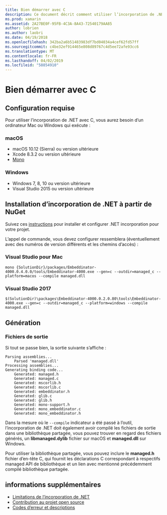 ```yaml
---
title: Bien démarrer avec C
description: Ce document décrit comment utiliser l’incorporation de .NET pour incorporer du code .NET dans une application C. Elle explique comment utiliser l’incorporation de .NET dans Visual Studio 2019 et Visual Studio pour Mac.
ms.prod: xamarin
ms.assetid: 2A27BE0F-95FB-4C3A-8A43-72540179AA85
author: lobrien
ms.author: laobri
ms.date: 04/19/2018
ms.openlocfilehash: 342ba2a6b51483983df7bd04034a4cef62fd57ff
ms.sourcegitcommit: c4be32ef914465e808d89767c4d5ee72afe93cc6
ms.translationtype: MT
ms.contentlocale: fr-FR
ms.lasthandoff: 04/02/2019
ms.locfileid: "58854910"
---
```

# <a name="getting-started-with-c"></a>Bien démarrer avec C

## <a name="requirements"></a>Configuration requise

Pour utiliser l’incorporation de .NET avec C, vous aurez besoin d’un ordinateur Mac ou Windows qui exécute :

### <a name="macos"></a>macOS

* macOS 10.12 (Sierra) ou version ultérieure
* Xcode 8.3.2 ou version ultérieure
* [Mono](https://www.mono-project.com/download/)

### <a name="windows"></a>Windows

* Windows 7, 8, 10 ou version ultérieure
* Visual Studio 2015 ou version ultérieure

## <a name="installing-net-embedding-from-nuget"></a>Installation d’incorporation de .NET à partir de NuGet

Suivez ces [instructions](~/tools/dotnet-embedding/get-started/install/install.md) pour installer et configurer .NET incorporation pour votre projet.

L’appel de commande, vous devez configurer ressemblera (éventuellement avec des numéros de version différents et les chemins d’accès) :

### <a name="visual-studio-for-mac"></a>Visual Studio pour Mac

```shell
mono {SolutionDir}/packages/Embeddinator-4000.0.4.0.0/tools/Embeddinator-4000.exe --gen=c --outdir=managed_c --platform=macos --compile managed.dll
```

### <a name="visual-studio-2017"></a>Visual Studio 2017

```shell
$(SolutionDir)\packages\Embeddinator-4000.0.2.0.80\tools\Embeddinator-4000.exe --gen=c --outdir=managed_c --platform=windows --compile managed.dll
```

## <a name="generation"></a>Génération

### <a name="output-files"></a>Fichiers de sortie

Si tout se passe bien, la sortie suivante s’affiche :

```shell
Parsing assemblies...
    Parsed 'managed.dll'
Processing assemblies...
Generating binding code...
    Generated: managed.h
    Generated: managed.c
    Generated: mscorlib.h
    Generated: mscorlib.c
    Generated: embeddinator.h
    Generated: glib.c
    Generated: glib.h
    Generated: mono-support.h
    Generated: mono_embeddinator.c
    Generated: mono_embeddinator.h
```

Dans la mesure où le `--compile` indicateur a été passé à l’outil, l’incorporation de .NET doit également avoir compilé les fichiers de sortie dans une bibliothèque partagée, vous pouvez trouver en regard des fichiers générés, un **libmanaged.dylib** fichier sur macOS et **managed.dll** sur Windows.

Pour utiliser la bibliothèque partagée, vous pouvez inclure le **managed.h** fichier d’en-tête C, qui fournit les déclarations C correspondant à respectifs managed API de bibliothèque et un lien avec mentionné précédemment compilé bibliothèque partagée.

## <a name="further-reading"></a>informations supplémentaires

* [Limitations de l’incorporation de .NET](~/tools/dotnet-embedding/limitations.md)
* [Contribution au projet open source](https://github.com/mono/Embeddinator-4000/blob/master/Contributing.md)
* [Codes d’erreur et descriptions](~/tools/dotnet-embedding/errors.md)
